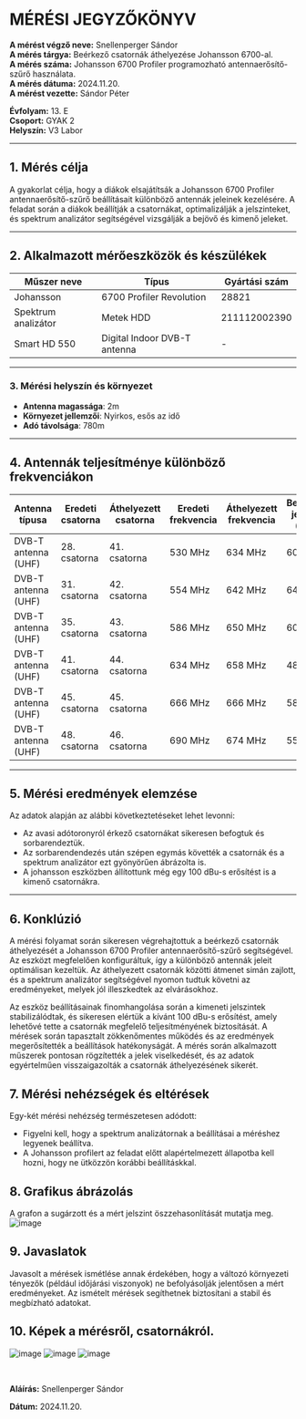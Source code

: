 

# MÉRÉSI JEGYZŐKÖNYV

**A mérést végző neve:** Snellenperger Sándor  
**A mérés tárgya:**  Beérkező csatornák áthelyezése Johansson 6700-al. <br>
**A mérés száma:** Johansson 6700 Profiler programozható antennaerősítő-szűrő használata. <br>
**A mérés dátuma:**  2024.11.20.  
**A mérést vezette:** Sándor Péter  

**Évfolyam:** 13. E  
**Csoport:** GYAK 2  
**Helyszín:** V3 Labor

---

## 1. Mérés célja
A gyakorlat célja, hogy a diákok elsajátítsák a Johansson 6700 Profiler antennaerősítő-szűrő beállításait különböző antennák jeleinek kezelésére. A feladat során a diákok beállítják a csatornákat, optimalizálják a jelszinteket, és spektrum analizátor segítségével vizsgálják a bejövő és kimenő jeleket.

---

## 2. Alkalmazott mérőeszközök és készülékek

| Műszer neve                         | Típus       | Gyártási szám |
| ----------------------------------- | ----------- | ------------- |
| Johansson   | 6700 Profiler Revolution   |28821          |
| Spektrum analizátor                            | Metek HDD       | 211112002390  |
| Smart HD 550                            | Digital Indoor DVB-T antenna       | -    |


---

### 3. **Mérési helyszín és környezet**
- **Antenna magassága**: 2m
- **Környezet jellemzői**: Nyirkos, esős az idő
- **Adó távolsága**: 780m

---

## 4. Antennák teljesítménye különböző frekvenciákon

| Antenna típusa           | Eredeti csatorna  | Áthelyezett csatorna | Eredeti frekvencia | Áthelyezett frekvencia | Bemeneti jelszint (dBu) | Kimeneti jelszint (dB) |
|--------------------------|-------------------|----------------------|--------------------|------------------------|------------------------|------------------------|
| DVB-T antenna (UHF)      | 28. csatorna       | 41. csatorna         | 530 MHz            | 634 MHz                | 60 dBu                 | 100 dBu                 |
| DVB-T antenna (UHF)      | 31. csatorna      | 42. csatorna         | 554 MHz            | 642 MHz                | 64 dBu                 | 100 dBu                 |
| DVB-T antenna (UHF)      | 35. csatorna      | 43. csatorna         | 586 MHz            | 650 MHz                | 60 dBu                 | 100 dBu                 |
| DVB-T antenna (UHF)      | 41. csatorna      | 44. csatorna         | 634 MHz            | 658 MHz                | 48 dBu                 | 100 dBu                 |
| DVB-T antenna (UHF)      | 45. csatorna      | 45. csatorna         | 666 MHz            | 666 MHz                | 58 dBu                 | 100 dBu                 |
| DVB-T antenna (UHF)      | 48. csatorna      | 46. csatorna         | 690 MHz            | 674 MHz                | 55 dBu                 | 100 dBu                 |


---

## 5. Mérési eredmények elemzése
Az adatok alapján az alábbi következtetéseket lehet levonni:

- Az avasi adótoronyról érkező csatornákat sikeresen befogtuk és sorbarendeztük.
- Az sorbarendendezés után szépen egymás követték a csatornák és a spektrum analizátor ezt gyönyörűen ábrázolta is.
- A johansson eszközben állítottunk még egy 100 dBu-s erősítést is a kimenő csatornákra.
---

## 6. Konklúzió
A mérési folyamat során sikeresen végrehajtottuk a beérkező csatornák áthelyezését a Johansson 6700 Profiler antennaerősítő-szűrő segítségével. Az eszközt megfelelően konfiguráltuk, így a különböző antennák jeleit optimálisan kezeltük. Az áthelyezett csatornák közötti átmenet simán zajlott, és a spektrum analizátor segítségével nyomon tudtuk követni az eredményeket, melyek jól illeszkedtek az elvárásokhoz.

Az eszköz beállításainak finomhangolása során a kimeneti jelszintek stabilizálódtak, és sikeresen elértük a kívánt 100 dBu-s erősítést, amely lehetővé tette a csatornák megfelelő teljesítményének biztosítását. A mérések során tapasztalt zökkenőmentes működés és az eredmények megerősítették a beállítások hatékonyságát. A mérés során alkalmazott műszerek pontosan rögzítették a jelek viselkedését, és az adatok egyértelműen visszaigazolták a csatornák áthelyezésének sikerét.

## 7. Mérési nehézségek és eltérések
Egy-két mérési nehézség természetesen adódott:
- Figyelni kell, hogy a spektrum analizátornak a beállításai a méréshez legyenek beállítva.
- A Johansson profilert az feladat előtt alapértelmezett állapotba kell hozni, hogy ne ütközzön korábbi beállításkkal.
  

## 8. Grafikus ábrázolás
A grafon a sugárzott és a mért jelszint öszzehasonlítását mutatja meg.
![image](https://github.com/user-attachments/assets/68a310a3-8f5a-4919-8ac5-4b66c5e56b21)


## 9. Javaslatok
Javasolt a mérések ismétlése annak érdekében, hogy a változó környezeti tényezők (például időjárási viszonyok) ne befolyásolják jelentősen a mért eredményeket. Az ismételt mérések segíthetnek biztosítani a stabil és megbízható adatokat.
## 10. Képek a mérésről, csatornákról.
![image](https://github.com/user-attachments/assets/eea49038-78ba-4aa7-b748-05be064c1ecf)
![image](https://github.com/user-attachments/assets/270034d2-6204-402b-beec-b33d94625ccf)
![image](https://github.com/user-attachments/assets/cda10b04-0801-48d7-8b3a-eae618a4e805)





</details>


<br>

**Aláírás:** Snellenperger Sándor

**Dátum:** 2024.11.20.

